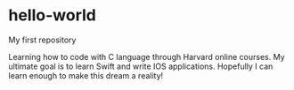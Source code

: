 # hello-world
My first repository

Learning how to code with C language through Harvard online courses. My ultimate goal is to learn Swift and write IOS applications. Hopefully I can learn enough to make this dream a reality!
